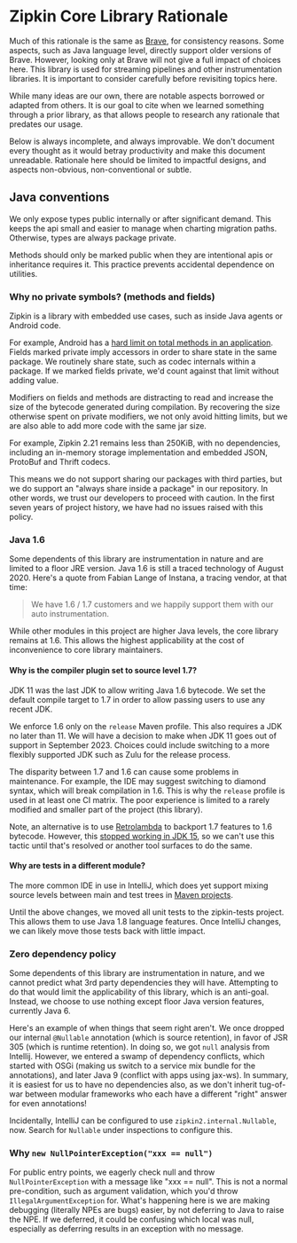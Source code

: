 Zipkin Core Library Rationale
==============

Much of this rationale is the same as [Brave](https://github.com/openzipkin/brave/blob/master/brave/RATIONALE.md), for consistency reasons. Some
aspects, such as Java language level, directly support older versions of Brave.
However, looking only at Brave will not give a full impact of choices here.
This library is used for streaming pipelines and other instrumentation
libraries. It is important to consider carefully before revisiting topics here.

While many ideas are our own, there are notable aspects borrowed or adapted
from others. It is our goal to cite when we learned something through a prior
library, as that allows people to research any rationale that predates our
usage.

Below is always incomplete, and always improvable. We don't document every
thought as it would betray productivity and make this document unreadable.
Rationale here should be limited to impactful designs, and aspects non-obvious,
non-conventional or subtle.

## Java conventions
We only expose types public internally or after significant demand. This keeps
the api small and easier to manage when charting migration paths. Otherwise,
types are always package private.

Methods should only be marked public when they are intentional apis or
inheritance requires it. This practice prevents accidental dependence on
utilities.

### Why no private symbols? (methods and fields)
Zipkin is a library with embedded use cases, such as inside Java agents or
Android code.

For example, Android has a [hard limit on total methods in an application](https://developer.android.com/studio/build/multidex#avoid).
Fields marked private imply accessors in order to share state in the same
package. We routinely share state, such as codec internals within a package.
If we marked fields private, we'd count against that limit without adding
value.

Modifiers on fields and methods are distracting to read and increase the size
of the bytecode generated during compilation. By recovering the size otherwise
spent on private modifiers, we not only avoid hitting limits, but we are also
able to add more code with the same jar size.

For example, Zipkin 2.21 remains less than 250KiB, with no dependencies,
including an in-memory storage implementation and embedded JSON, ProtoBuf and
Thrift codecs.

This means we do not support sharing our packages with third parties, but we
do support an "always share inside a package" in our repository. In other
words, we trust our developers to proceed with caution. In the first seven
years of project history, we have had no issues raised with this policy.

### Java 1.6
Some dependents of this library are instrumentation in nature and are limited
to a floor JRE version. Java 1.6 is still a traced technology of August 2020.
Here's a quote from Fabian Lange of Instana, a tracing vendor, at that time:

> We have 1.6 / 1.7 customers and we happily support them with our auto instrumentation.

While other modules in this project are higher Java levels, the core library
remains at 1.6. This allows the highest applicability at the cost of
inconvenience to core library maintainers.

#### Why is the compiler plugin set to source level 1.7?
JDK 11 was the last JDK to allow writing Java 1.6 bytecode. We set the default
compile target to 1.7 in order to allow passing users to use any recent JDK.

We enforce 1.6 only on the `release` Maven profile. This also requires a JDK no
later than 11. We will have a decision to make when JDK 11 goes out of support
in September 2023. Choices could include switching to a more flexibly supported
JDK such as Zulu for the release process.

The disparity between 1.7 and 1.6 can cause some problems in maintenance. For
example, the IDE may suggest switching to diamond syntax, which will break
compilation in 1.6. This is why the `release` profile is used in at least one
CI matrix. The poor experience is limited to a rarely modified and smaller part
of the project (this library).


Note, an alternative is to use [Retrolambda](https://github.com/luontola/retrolambda) to backport 1.7 features to 1.6
bytecode. However, this [stopped working in JDK 15](https://github.com/luontola/retrolambda/issues/161), so we can't use this tactic
until that's resolved or another tool surfaces to do the same.

#### Why are tests in a different module?
The more common IDE in use in IntelliJ, which does yet support mixing source
levels between main and test trees in [Maven projects](https://youtrack.jetbrains.com/issue/IDEA-85478).

Until the above changes, we moved all unit tests to the zipkin-tests project.
This allows them to use Java 1.8 language features. Once IntelliJ changes, we
can likely move those tests back with little impact.

### Zero dependency policy
Some dependents of this library are instrumentation in nature, and we cannot
predict what 3rd party dependencies they will have. Attempting to do that would
limit the applicability of this library, which is an anti-goal. Instead, we
choose to use nothing except floor Java version features, currently Java 6.

Here's an example of when things that seem right aren't. We once dropped our
internal `@Nullable` annotation (which is source retention), in favor of JSR
305 (which is runtime retention). In doing so, we got `null` analysis from
Intellij. However, we entered a swamp of dependency conflicts, which started
with OSGi (making us switch to a service mix bundle for the annotations), and
later Java 9 (conflict with apps using jax-ws). In summary, it is easiest for
us to have no dependencies also, as we don't inherit tug-of-war between modular
frameworks who each have a different "right" answer for even annotations!

Incidentally, IntelliJ can be configured to use `zipkin2.internal.Nullable`, now.
Search for `Nullable` under inspections to configure this.

### Why `new NullPointerException("xxx == null")`
For public entry points, we eagerly check null and throw `NullPointerException`
with a message like "xxx == null". This is not a normal pre-condition, such as
argument validation, which you'd throw `IllegalArgumentException` for. What's
happening here is we are making debugging (literally NPEs are bugs) easier, by
not deferring to Java to raise the NPE. If we deferred, it could be confusing
which local was null, especially as deferring results in an exception with no
message.

